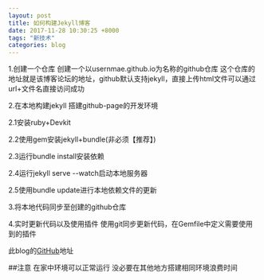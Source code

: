 ```yaml
---
layout: post
title: 如何构建Jekyll博客
date: 2017-11-28 10:30:25 +8000
tags: "新技术"
categories: blog
---
```


1.创建一个仓库
创建一个以usernmae.github.io为名称的github仓库 这个仓库的地址就是该博客论坛的地址，github默认支持jekyll，直接上传html文件可以通过url+文件名直接访问成功

2.在本地构建jekyll 搭建github-page的开发环境

2.1安装ruby+Devkit

<!--more-->

2.2使用gem安装jekyll+bundle(非必须【推荐】)

2.3运行bundle install安装依赖

2.4运行jekyll serve --watch启动本地服务器

2.5使用bundle update进行本地依赖文件的更新

3.将本地代码同步至创建的github仓库

4.实时更新代码以及使用插件
使用git同步更新代码，在Gemfile中定义需要使用到的插件

此blog的[GitHub]地址

[Github]: https://github.com/ZeroJsus/ZeroJsus.github.io

##注意 在家中环境可以正常运行 没必要在其他地方搭建相同环境浪费时间